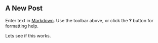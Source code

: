 ## A New Post

Enter text in [Markdown](http://daringfireball.net/projects/markdown/). Use the toolbar above, or click the **?** button for formatting help.

Lets see if this works.
